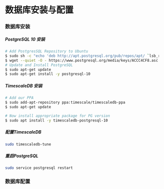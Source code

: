 # 数据库安装与配置

### 数据库安装
##### PostgreSQL 10 安装
```bash
# Add PostgresSQL Repository to Ubuntu
$ sudo sh -c "echo 'deb http://apt.postgresql.org/pub/repos/apt/ `lsb_release -c -s`-pgdg main' >> /etc/apt/sources.list.d/pgdg.list"
$ wget --quiet -O - https://www.postgresql.org/media/keys/ACCC4CF8.asc | sudo apt-key add -
# Update and Install PostgreSQL
$ sudo apt-get update
$ sudo apt-get install -y postgresql-10
```

##### TimescaleDB 安装
```bash
# Add our PPA
$ sudo add-apt-repository ppa:timescale/timescaledb-ppa
$ sudo apt-get update

# Now install appropriate package for PG version
$ sudo apt install -y timescaledb-postgresql-10
```

##### 配置TimescaleDB

```bash
sudo timescaledb-tune
```

##### 重启PostgreSQL

```bash
sudo service postgresql restart
```

### 数据库配置
